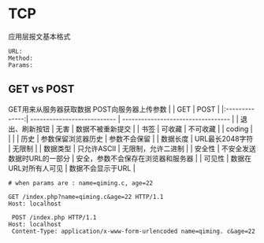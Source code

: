 # TCP
应用层报文基本格式
```
URL:
Method:
Params:
```

## GET vs POST
GET用来从服务器获取数据
POST向服务器上传参数
|                | GET                         | POST                               |
|:--------------:| --------------------------- | ---------------------------------- |
| 退出、刷新按钮 | 无害                        | 数据不被重新提交                   |
|      书签      | 可收藏                      | 不可收藏                           |
|     coding     |                             |                                    |
|      历史      | 参数保留浏览器历史          | 参数不会保留                       |
|    数据长度    | URL最长2048字符             | 无限制                             |
|    数据类型    | 只允许ASCII                 | 无限制，允许二进制                 |
|     安全性     | 不安全发送数据时URL的一部分 | 安全，参数不会保存在浏览器和服务器 |
|     可见性     | 数据在URL对所有人可见       | 数据不会显示于URL                  |
```
# when params are : name=qiming.c, age=22

GET /index.php?name=qiming.c&age=22 HTTP/1.1  
Host: localhost

 POST /index.php HTTP/1.1
Host: localhost   
 Content-Type: application/x-www-form-urlencoded name=qiming. c&age=22
```
